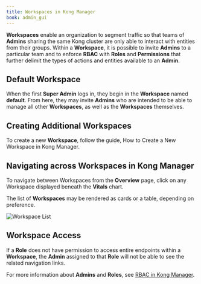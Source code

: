 ```yaml
---
title: Workspaces in Kong Manager
book: admin_gui
---
```


**Workspaces** enable an organization to segment traffic so that 
teams of **Admins** sharing the same Kong cluster are only able to 
interact with entities from their groups. Within a **Workspace**, 
it is possible to invite **Admins** to a particular team and to 
enforce **RBAC** with **Roles** and **Permissions** that further 
delimit the types of actions and entities available to an **Admin**.

## Default Workspace

When the first **Super Admin** logs in, they begin in the **Workspace**
named **default**. From here, they may invite **Admins** who are 
intended to be able to manage all other **Workspaces**, as well as 
the **Workspaces** themselves.

## Creating Additional Workspaces

To create a new **Workspace**, follow the guide, How to Create a New 
Workspace in Kong Manager.

## Navigating across Workspaces in Kong Manager

To navigate between Workspaces from the **Overview** page, click on any 
Workspace displayed beneath the **Vitals** chart. 

The list of **Workspaces** may be rendered as cards or a table, 
depending on preference.

![Workspace List](https://konghq.com/wp-content/uploads/2018/11/km-ws-list.png)

## Workspace Access

If a **Role** does not have permission to access entire endpoints within
a **Workspace**, the **Admin** assigned to that **Role** will not be 
able to see the related navigation links.

For more information about **Admins** and **Roles**, see 
[RBAC in Kong Manager](/enterprise/{{page.kong_version}}/kong-mananger/administration/rbac/rbac). 
